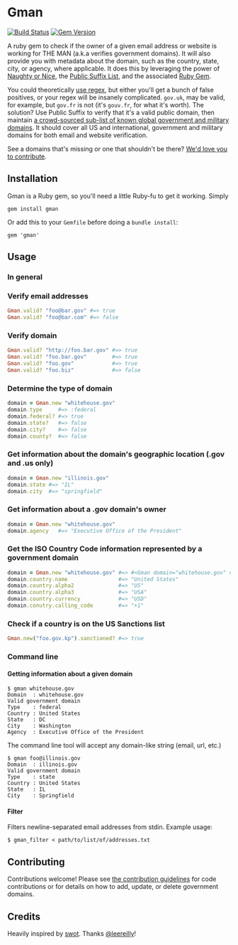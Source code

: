 # Gman

[![Build Status](https://travis-ci.org/benbalter/gman.png)](https://travis-ci.org/benbalter/gman) [![Gem Version](https://badge.fury.io/rb/gman.png)](http://badge.fury.io/rb/gman)

A ruby gem to check if the owner of a given email address or website is working for THE MAN (a.k.a verifies government domains). It will also provide you with metadata about the domain, such as the country, state, city, or agency, where applicable. It does this by leveraging the power of [Naughty or Nice](https://github.com/benbalter/naughty_or_nice), the [Public Suffix List](http://publicsuffix.org/), and the associated [Ruby Gem](https://github.com/weppos/publicsuffix-ruby).

You could theoretically [use regex](https://gist.github.com/benbalter/6147066), but either you'll get a bunch of false positives, or your regex will be insanely complicated. `gov.uk`, may be valid, for example, but `gov.fr` is not (it's `gouv.fr`, for what it's worth). The solution? Use Public Suffix to verify that it's a valid public domain, then maintain [a crowd-sourced sub-list of known global government and military domains](https://github.com/benbalter/gman/blob/master/config/domains.txt). It should cover all US and international, government and military domains for both email and website verification.

See a domains that's missing or one that shouldn't be there? [We'd love you to contribute](CONTRIBUTING.md).

## Installation

Gman is a Ruby gem, so you'll need a little Ruby-fu to get it working. Simply

`gem install gman`

Or add this to your `Gemfile` before doing a `bundle install`:

`gem 'gman'`

## Usage

### In general

### Verify email addresses

```ruby
Gman.valid? "foo@bar.gov" #=> true
Gman.valid? "foo@bar.com" #=> false
```

### Verify domain

```ruby
Gman.valid? "http://foo.bar.gov" #=> true
Gman.valid? "foo.bar.gov"        #=> true
Gman.valid? "foo.gov"            #=> true
Gman.valid? "foo.biz"            #=> false
```

### Determine the type of domain

```ruby
domain = Gman.new "whitehouse.gov"
domain.type     #=> :federal
domain.federal? #=> true
domain.state?   #=> false
domain.city?    #=> false
domain.county?  #=> false
```

### Get information about the domain's geographic location (.gov and .us only)

```ruby
domain = Gman.new "illinois.gov"
domain.state #=> "IL"
domain.city  #=> "springfield"
```

### Get information about a .gov domain's owner

```ruby
domain = Gman.new "whitehouse.gov"
domain.agency   #=> "Executive Office of the President"
```

### Get the ISO Country Code information represented by a government domain

```ruby
domain = Gman.new "whitehouse.gov" #=> #<Gman domain="whitehouse.gov" valid=true>
domain.country.name                #=> "United States"
domain.country.alpha2              #=> "US"
domain.country.alpha3              #=> "USA"
domain.country.currency            #=> "USD"
domain.conutry.calling_code        #=> "+1"
```

### Check if a country is on the US Sanctions list

```ruby
Gman.new("foo.gov.kp").sanctioned? #=> true
```

### Command line

#### Getting information about a given domain

```
$ gman whitehouse.gov
Domain  : whitehouse.gov
Valid government domain
Type    : federal
Country : United States
State   : DC
City    : Washington
Agency  : Executive Office of the President
```

The command line tool will accept any domain-like string (email, url, etc.)

```
$ gman foo@illinois.gov
Domain  : illinois.gov
Valid government domain
Type    : state
Country : United States
State   : IL
City    : Springfield
```

#### Filter

Filters newline-separated email addresses from stdin. Example usage:

```
$ gman_filter < path/to/list/of/addresses.txt
```

## Contributing

Contributions welcome! Please see [the contribution guidelines](CONTRIBUTING.md) for code contributions or for details on how to add, update, or delete government domains.

## Credits

Heavily inspired by [swot](https://github.com/leereilly/swot). Thanks [@leereilly](https://github.com/leereilly)!

